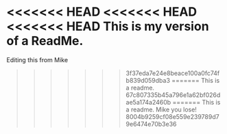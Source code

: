 <<<<<<< HEAD
<<<<<<< HEAD
<<<<<<< HEAD
This is my version of a ReadMe.
=======
Editing this from Mike 
>>>>>>> 3f37eda7e24e8beace100a0fc74fb839d059dba3
=======
This is a readme.
>>>>>>> 67c807335b45a796e1a62bf026dae5a174a2460b
=======
This is a readme. Mike you lose!
>>>>>>> 8004b9259cf08e559e239789d79e6474e70b3e36
